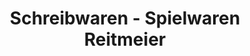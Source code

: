 ---
title: "Schreibwaren - Spielwaren Reitmeier"
url: /roetz/schreibwaren-spielwaren-reitmeier/
shop: Schreibwaren
---